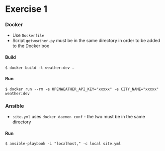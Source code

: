 # Exercise 1
### Docker
- Use `Dockerfile`
- Script `getweather.py` must be in the same directory in order to be added to the Docker box
#### Build
`$ docker build -t weather:dev .`
#### Run
`$ docker run --rm -e OPENWEATHER_API_KEY="xxxxx" -e CITY_NAME="xxxxx" weather:dev`
### Ansible
- `site.yml` uses `docker_daemon_conf` - the two must be in the same directory
#### Run
`$ ansible-playbook -i "localhost," -c local site.yml`
